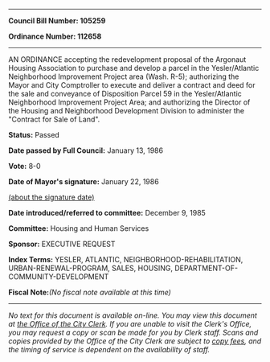 

********

**Council Bill Number: 105259**
   
**Ordinance Number: 112658**
********

 AN ORDINANCE accepting the redevelopment proposal of the Argonaut Housing Association to purchase and develop a parcel in the Yesler/Atlantic Neighborhood Improvement Project area (Wash. R-5); authorizing the Mayor and City Comptroller to execute and deliver a contract and deed for the sale and conveyance of Disposition Parcel 59 in the Yesler/Atlantic Neighborhood Improvement Project Area; and authorizing the Director of the Housing and Neighborhood Development Division to administer the "Contract for Sale of Land".

**Status:** Passed
   
**Date passed by Full Council:** January 13, 1986
   
**Vote:** 8-0
   
**Date of Mayor's signature:** January 22, 1986
   
[(about the signature date)](/~public/approvaldate.htm)
   
   
   
**Date introduced/referred to committee:** December 9, 1985
   
**Committee:** Housing and Human Services
   
**Sponsor:** EXECUTIVE REQUEST
   
   
**Index Terms:** YESLER, ATLANTIC, NEIGHBORHOOD-REHABILITATION, URBAN-RENEWAL-PROGRAM, SALES, HOUSING, DEPARTMENT-OF-COMMUNITY-DEVELOPMENT

**Fiscal Note:**_(No fiscal note available at this time)_
********

_No text for this document is available on-line. You may view this document at [the Office of the City Clerk](http://www.seattle.gov/leg/clerk/contactUs.htm). If you are unable to visit the Clerk's Office, you may request a copy or scan be made for you by Clerk staff. Scans and copies provided by the Office of the City Clerk are subject to [copy fees](http://clerk.seattle.gov/~public/clerkfees.htm), and the timing of service is dependent on the availability of staff._

